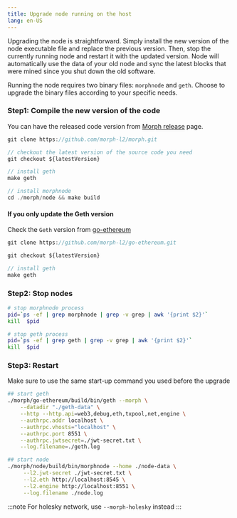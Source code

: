 ```yaml
---
title: Upgrade node running on the host
lang: en-US
---
```


Upgrading the node is straightforward. Simply install the new version of the node executable file and replace the previous version. Then, stop the currently running node and restart it with the updated version. Node will automatically use the data of your old node and sync the latest blocks that were mined since you shut down the old software.

Running the node requires two binary files: `morphnode` and `geth`. Choose to upgrade the binary files according to your specific needs.

### Step1: Compile the new version of the code

You can have the released code version from [Morph release](https://github.com/morph-l2/morph/releases) page.

```js
git clone https://github.com/morph-l2/morph.git

// checkout the latest version of the source code you need
git checkout ${latestVersion}

// install geth
make geth

// install morphnode
cd ./morph/node && make build
```

#### If you only update the Geth version
Check the `Geth` version from [go-ethereum](https://github.com/morph-l2/go-ethereum/releases)

```js
git clone https://github.com/morph-l2/go-ethereum.git

git checkout ${latestVersion}

// install geth
make geth
```

### Step2: Stop nodes

```bash
# stop morphnode process
pid=`ps -ef | grep morphnode | grep -v grep | awk '{print $2}'`
kill  $pid

# stop geth process
pid=`ps -ef | grep geth | grep -v grep | awk '{print $2}'`
kill  $pid
```

### Step3: Restart

Make sure to use the same start-up command you used before the upgrade

```bash
## start geth
./morph/go-ethereum/build/bin/geth --morph \
    --datadir "./geth-data" \
    --http --http.api=web3,debug,eth,txpool,net,engine \
    --authrpc.addr localhost \
    --authrpc.vhosts="localhost" \
    --authrpc.port 8551 \
    --authrpc.jwtsecret=./jwt-secret.txt \
    --log.filename=./geth.log

## start node    
./morph/node/build/bin/morphnode --home ./node-data \
     --l2.jwt-secret ./jwt-secret.txt \
     --l2.eth http://localhost:8545 \
     --l2.engine http://localhost:8551 \
     --log.filename ./node.log 
```

:::note
For holesky network, use ```--morph-holesky``` instead
:::